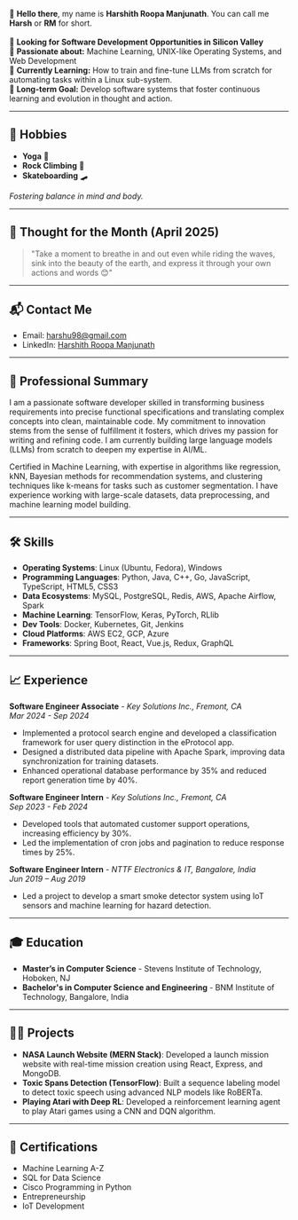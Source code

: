👋 **Hello there**, my name is **Harshith Roopa Manjunath**. You can call me **Harsh** or **RM** for short. <br><br>
💼 **Looking for Software Development Opportunities in Silicon Valley**  
🤖 **Passionate about:** Machine Learning, UNIX-like Operating Systems, and Web Development  
🌱 **Currently Learning:** How to train and fine-tune LLMs from scratch for automating tasks within a Linux sub-system.  
🔭 **Long-term Goal:** Develop software systems that foster continuous learning and evolution in thought and action.  

---

## 🌊 Hobbies  
- **Yoga** 🧘  
- **Rock Climbing** 🧗  
- **Skateboarding** 🛹

*Fostering balance in mind and body.*

---

## 💭 Thought for the Month (April 2025)  
> "Take a moment to breathe in and out even while riding the waves, sink into the beauty of the earth, and express it through your own actions and words 😊"

---

## 📬 **Contact Me**  
- Email: [harshu98@gmail.com](mailto:harshu98@gmail.com)  
- LinkedIn: [Harshith Roopa Manjunath](https://www.linkedin.com/in/harshith-rm-834806201/)

---

## 📝 **Professional Summary**  
I am a passionate software developer skilled in transforming business requirements into precise functional specifications and translating complex concepts into clean, maintainable code. My commitment to innovation stems from the sense of fulfillment it fosters, which drives my passion for writing and refining code. I am currently building large language models (LLMs) from scratch to deepen my expertise in AI/ML.

Certified in Machine Learning, with expertise in algorithms like regression, kNN, Bayesian methods for recommendation systems, and clustering techniques like k-means for tasks such as customer segmentation. I have experience working with large-scale datasets, data preprocessing, and machine learning model building.

---

## 🛠️ **Skills**  
- **Operating Systems**: Linux (Ubuntu, Fedora), Windows  
- **Programming Languages**: Python, Java, C++, Go, JavaScript, TypeScript, HTML5, CSS3  
- **Data Ecosystems**: MySQL, PostgreSQL, Redis, AWS, Apache Airflow, Spark  
- **Machine Learning**: TensorFlow, Keras, PyTorch, RLlib  
- **Dev Tools**: Docker, Kubernetes, Git, Jenkins  
- **Cloud Platforms**: AWS EC2, GCP, Azure  
- **Frameworks**: Spring Boot, React, Vue.js, Redux, GraphQL

---

## 📈 **Experience**

**Software Engineer Associate** - *Key Solutions Inc., Fremont, CA*  
_Mar 2024 - Sep 2024_  
- Implemented a protocol search engine and developed a classification framework for user query distinction in the eProtocol app.  
- Designed a distributed data pipeline with Apache Spark, improving data synchronization for training datasets.  
- Enhanced operational database performance by 35% and reduced report generation time by 40%.

**Software Engineer Intern** - *Key Solutions Inc., Fremont, CA*  
_Sep 2023 - Feb 2024_  
- Developed tools that automated customer support operations, increasing efficiency by 30%.  
- Led the implementation of cron jobs and pagination to reduce response times by 25%.

**Software Engineer Intern** - *NTTF Electronics & IT, Bangalore, India*  
_Jun 2019 – Aug 2019_  
- Led a project to develop a smart smoke detector system using IoT sensors and machine learning for hazard detection.  

---

## 🎓 **Education**  
- **Master’s in Computer Science** - Stevens Institute of Technology, Hoboken, NJ  
- **Bachelor's in Computer Science and Engineering** - BNM Institute of Technology, Bangalore, India

---

## 🧑‍💻 **Projects**  
- **NASA Launch Website (MERN Stack)**: Developed a launch mission website with real-time mission creation using React, Express, and MongoDB.  
- **Toxic Spans Detection (TensorFlow)**: Built a sequence labeling model to detect toxic speech using advanced NLP models like RoBERTa.  
- **Playing Atari with Deep RL**: Developed a reinforcement learning agent to play Atari games using a CNN and DQN algorithm.

---

## 🏅 **Certifications**  
- Machine Learning A-Z  
- SQL for Data Science  
- Cisco Programming in Python  
- Entrepreneurship  
- IoT Development  
